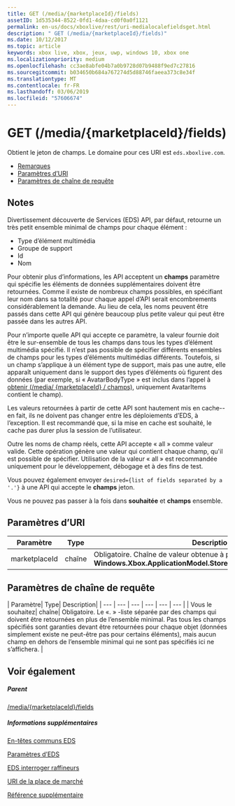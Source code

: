 ```yaml
---
title: GET (/media/{marketplaceId}/fields)
assetID: 1d535344-8522-0fd1-4daa-cd0f0a0f1121
permalink: en-us/docs/xboxlive/rest/uri-medialocalefieldsget.html
description: " GET (/media/{marketplaceId}/fields)"
ms.date: 10/12/2017
ms.topic: article
keywords: xbox live, xbox, jeux, uwp, windows 10, xbox one
ms.localizationpriority: medium
ms.openlocfilehash: cc3ae8abfe04b7a0b9728d07b9488f9ed7c27816
ms.sourcegitcommit: b034650b684a767274d5d88746faeea373c8e34f
ms.translationtype: MT
ms.contentlocale: fr-FR
ms.lasthandoff: 03/06/2019
ms.locfileid: "57606674"
---
```

# <a name="get-mediamarketplaceidfields"></a>GET (/media/{marketplaceId}/fields)
Obtient le jeton de champs. Le domaine pour ces URI est `eds.xboxlive.com`.
 
  * [Remarques](#ID4EV)
  * [Paramètres d’URI](#ID4EGC)
  * [Paramètres de chaîne de requête](#ID4ERC)
 
<a id="ID4EV"></a>

 
## <a name="remarks"></a>Notes
 
Divertissement découverte de Services (EDS) API, par défaut, retourne un très petit ensemble minimal de champs pour chaque élément :
 
   * Type d’élément multimédia
   * Groupe de support
   * Id
   * Nom
  
Pour obtenir plus d’informations, les API acceptent un **champs** paramètre qui spécifie les éléments de données supplémentaires doivent être retournées. Comme il existe de nombreux champs possibles, en spécifiant leur nom dans sa totalité pour chaque appel d’API serait encombrements considérablement la demande. Au lieu de cela, les noms peuvent être passés dans cette API qui génère beaucoup plus petite valeur qui peut être passée dans les autres API.
 
Pour n’importe quelle API qui accepte ce paramètre, la valeur fournie doit être le sur-ensemble de tous les champs dans tous les types d’élément multimédia spécifié. Il n’est pas possible de spécifier différents ensembles de champs pour les types d’éléments multimédias différents. Toutefois, si un champ s’applique à un élément type de support, mais pas une autre, elle apparaît uniquement dans le support des types d’éléments où figurent des données (par exemple, si « AvatarBodyType » est inclus dans l’appel à [obtenir (/media/ {marketplaceId} / champs)](uri-medialocalefields.md), uniquement AvatarItems contient le champ).
 
Les valeurs retournées à partir de cette API sont hautement mis en cache--en fait, ils ne doivent pas changer entre les déploiements d’EDS, à l’exception. Il est recommandé que, si la mise en cache est souhaité, le cache pas durer plus la session de l’utilisateur.
 
Outre les noms de champ réels, cette API accepte « all » comme valeur valide. Cette opération génère une valeur qui contient chaque champ, qu'il est possible de spécifier. Utilisation de la valeur « all » est recommandée uniquement pour le développement, débogage et à des fins de test.
 
Vous pouvez également envoyer `desired={list of fields separated by a '.'}` à une API qui accepte le **champs** jeton.
 
Vous ne pouvez pas passer à la fois dans **souhaitée** et **champs** ensemble.
  
<a id="ID4EGC"></a>

 
## <a name="uri-parameters"></a>Paramètres d’URI
 
| Paramètre| Type| Description| 
| --- | --- | --- | 
| marketplaceId| chaîne| Obligatoire. Chaîne de valeur obtenue à partir de la <b>Windows.Xbox.ApplicationModel.Store.Configuration.MarketplaceId</b>.| 
  
<a id="ID4ERC"></a>

 
## <a name="query-string-parameters"></a>Paramètres de chaîne de requête
 
| Paramètre| Type| Description| 
| --- | --- | --- | --- | --- | --- | 
| Vous le souhaitez| chaîne| Obligatoire. Le «. » -liste séparée par des champs qui doivent être retournées en plus de l’ensemble minimal. Pas tous les champs spécifiés sont garanties devant être retournées pour chaque objet (données simplement existe ne peut-être pas pour certains éléments), mais aucun champ en dehors de l’ensemble minimal qui ne sont pas spécifiés ici ne s’affichera. | 
  
<a id="ID4EMD"></a>

 
## <a name="see-also"></a>Voir également
 
<a id="ID4EOD"></a>

 
##### <a name="parent"></a>Parent 

[/media/{marketplaceId}/fields](uri-medialocalefields.md)

  
<a id="ID4EYD"></a>

 
##### <a name="further-information"></a>Informations supplémentaires 

[En-têtes communs EDS](../../additional/edscommonheaders.md)

 [Paramètres d’EDS](../../additional/edsparameters.md)

 [EDS interroger raffineurs](../../additional/edsqueryrefiners.md)

 [URI de la place de marché](atoc-reference-marketplace.md)

 [Référence supplémentaire](../../additional/atoc-xboxlivews-reference-additional.md)

   